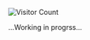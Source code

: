 ![Visitor Count](https://visitor-badge.laobi.icu/badge?page_id={jayanthmani8045}.{jayanthmani8045})

...Working in progrss...

<!--
**jayanthmani8045/jayanthmani8045** is a ✨ _special_ ✨ repository because its `README.md` (this file) appears on your GitHub profile.

Here are some ideas to get you started:

- 🔭 I’m currently working on ...
- 🌱 I’m currently learning ...
- 👯 I’m looking to collaborate on ...
- 🤔 I’m looking for help with ...
- 💬 Ask me about ...
- 📫 How to reach me: ...
- 😄 Pronouns: ...
- ⚡ Fun fact: ...
-->
